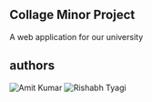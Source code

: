 ## Collage Minor Project

A web application for our university

## authors

![Amit Kumar]("https://github.com/Amit2299")
![Rishabh Tyagi]("https://github.com/rish7223")
